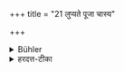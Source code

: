 +++
title = "21 लुप्यते पूजा चास्य"

+++

<details><summary>Bühler</summary>

21. And (other marks of) respect (due to the teacher) are omitted in the presence of the (teacher's teacher).
</details>

<details><summary>हरदत्त-टीका</summary>

## सूत्रम्
लुप्यते पूजा चाऽस्य सकाशे ॥ २१ ॥  
## टिप्पनी
अस्य प्राचार्यस्य सकाशे सन्निधौ आचार्यस्य पूजा लुप्यते न कार्या । न केवलमुपसङ्ग्रहणमेव । उत्तरसूत्रं समावृत्तविषयम् ॥ २१ ॥
</details>

